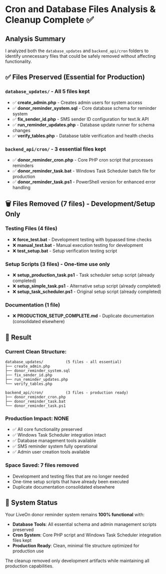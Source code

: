 # Cron and Database Files Analysis & Cleanup Complete ✅

## Analysis Summary

I analyzed both the `database_updates` and `backend_api/cron` folders to identify unnecessary files that could be safely removed without affecting functionality.

## ✅ Files Preserved (Essential for Production)

### `database_updates/` - All 5 files kept
- ✅ **create_admin.php** - Creates admin users for system access
- ✅ **donor_reminder_system.sql** - Core database schema for reminder system
- ✅ **fix_sender_id.php** - SMS sender ID configuration for text.lk API
- ✅ **run_reminder_updates.php** - Database update runner for schema changes
- ✅ **verify_tables.php** - Database table verification and health checks

### `backend_api/cron/` - 3 essential files kept
- ✅ **donor_reminder_cron.php** - Core PHP cron script that processes reminders
- ✅ **donor_reminder_task.bat** - Windows Task Scheduler batch file for production
- ✅ **donor_reminder_task.ps1** - PowerShell version for enhanced error handling

## 🗑️ Files Removed (7 files) - Development/Setup Only

### Testing Files (4 files)
- ❌ **force_test.bat** - Development testing with bypassed time checks
- ❌ **manual_test.bat** - Manual execution testing for development
- ❌ **test_setup.bat** - Setup verification testing script

### Setup Scripts (3 files) - One-time use only
- ❌ **setup_production_task.ps1** - Task scheduler setup script (already completed)
- ❌ **setup_simple_task.ps1** - Alternative setup script (already completed)  
- ❌ **setup_task_scheduler.ps1** - Original setup script (already completed)

### Documentation (1 file)
- ❌ **PRODUCTION_SETUP_COMPLETE.md** - Duplicate documentation (consolidated elsewhere)

## 🎯 Result

### Current Clean Structure:
```
database_updates/          (5 files - all essential)
├── create_admin.php
├── donor_reminder_system.sql
├── fix_sender_id.php
├── run_reminder_updates.php
└── verify_tables.php

backend_api/cron/          (3 files - production ready)
├── donor_reminder_cron.php
├── donor_reminder_task.bat
└── donor_reminder_task.ps1
```

### Production Impact: **NONE**
- ✅ All core functionality preserved
- ✅ Windows Task Scheduler integration intact
- ✅ Database management tools available
- ✅ SMS reminder system fully operational
- ✅ Admin user creation tools available

### Space Saved: **7 files removed**
- Development and testing files that are no longer needed
- One-time setup scripts that have already been executed
- Duplicate documentation consolidated elsewhere

## 🚀 System Status

Your LiveOn donor reminder system remains **100% functional** with:
- **Database Tools**: All essential schema and admin management scripts preserved
- **Cron System**: Core PHP script and Windows Task Scheduler integration files kept
- **Production Ready**: Clean, minimal file structure optimized for production use

The cleanup removed only development artifacts while maintaining all production capabilities.
